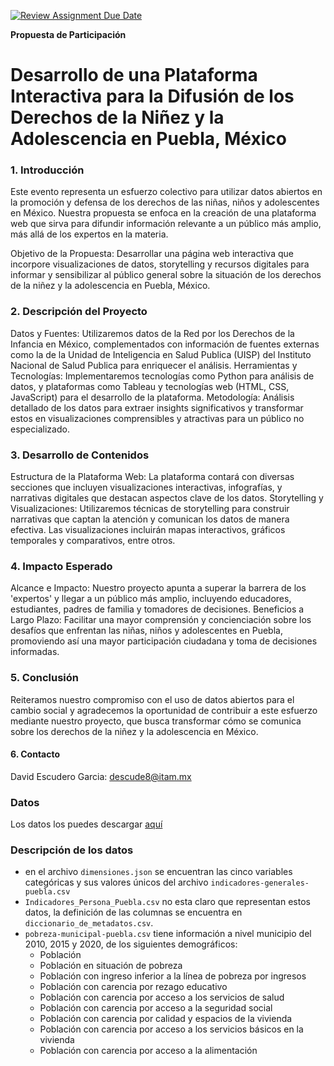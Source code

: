 [![Review Assignment Due Date](https://classroom.github.com/assets/deadline-readme-button-24ddc0f5d75046c5622901739e7c5dd533143b0c8e959d652212380cedb1ea36.svg)](https://classroom.github.com/a/qk9Z-w-A)


**Propuesta de Participación**
# Desarrollo de una Plataforma Interactiva para la Difusión de los Derechos de la Niñez y la Adolescencia en Puebla, México

### 1. Introducción

Este evento representa un esfuerzo colectivo para utilizar datos abiertos en la promoción y defensa de los derechos de las niñas, niños y adolescentes en México. Nuestra propuesta se enfoca en la creación de una plataforma web que sirva para difundir información relevante a un público más amplio, más allá de los expertos en la materia.

Objetivo de la Propuesta: Desarrollar una página web interactiva que incorpore visualizaciones de datos, storytelling y recursos digitales para informar y sensibilizar al público general sobre la situación de los derechos de la niñez y la adolescencia en Puebla, México.

### 2. Descripción del Proyecto

Datos y Fuentes: Utilizaremos datos de la Red por los Derechos de la Infancia en México, complementados con información de fuentes externas como la de la Unidad de Inteligencia en Salud Publica (UISP) del Instituto Nacional de Salud Publica para enriquecer el análisis.
Herramientas y Tecnologías: Implementaremos tecnologías como Python para análisis de datos, y plataformas como Tableau y tecnologías web (HTML, CSS, JavaScript) para el desarrollo de la plataforma.
Metodología: Análisis detallado de los datos para extraer insights significativos y transformar estos en visualizaciones comprensibles y atractivas para un público no especializado.

### 3. Desarrollo de Contenidos

Estructura de la Plataforma Web: La plataforma contará con diversas secciones que incluyen visualizaciones interactivas, infografías, y narrativas digitales que destacan aspectos clave de los datos.
Storytelling y Visualizaciones: Utilizaremos técnicas de storytelling para construir narrativas que captan la atención y comunican los datos de manera efectiva. Las visualizaciones incluirán mapas interactivos, gráficos temporales y comparativos, entre otros.

### 4. Impacto Esperado

Alcance e Impacto: Nuestro proyecto apunta a superar la barrera de los 'expertos' y llegar a un público más amplio, incluyendo educadores, estudiantes, padres de familia y tomadores de decisiones.
Beneficios a Largo Plazo: Facilitar una mayor comprensión y concienciación sobre los desafíos que enfrentan las niñas, niños y adolescentes en Puebla, promoviendo así una mayor participación ciudadana y toma de decisiones informadas.

### 5. Conclusión

Reiteramos nuestro compromiso con el uso de datos abiertos para el cambio social y agradecemos la oportunidad de contribuir a este esfuerzo mediante nuestro proyecto, que busca transformar cómo se comunica sobre los derechos de la niñez y la adolescencia en México.

#### 6. Contacto
David Escudero Garcia: descude8@itam.mx



### Datos
Los datos los puedes descargar [aquí](https://drive.google.com/drive/folders/1651L4RhZAqRdBDPkA829fG8HKWS_OPPU?usp=drive_link)

### Descripción de los datos
* en el archivo `dimensiones.json` se encuentran las cinco variables categóricas y sus valores únicos del archivo `indicadores-generales-puebla.csv`
* `Indicadores_Persona_Puebla.csv` no esta claro que representan estos datos, la definición de las columnas se encuentra en `diccionario_de_metadatos.csv`.
* `pobreza-municipal-puebla.csv` tiene información a nivel municipio del 2010, 2015 y 2020, de los siguientes demográficos:
    * Población
    * Población en situación de pobreza
    * Población con ingreso inferior a la línea de pobreza por ingresos
    * Población con carencia por rezago educativo
    * Población con carencia por acceso a los servicios de salud
    * Población con carencia por acceso a la seguridad social
    * Población con carencia por calidad y espacios de la vivienda
    * Población con carencia por acceso a los servicios básicos en la vivienda
    * Población con carencia por acceso a la alimentación
